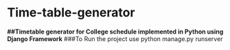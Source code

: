 # Time-table-generator
**##Timetable generator for College schedule implemented in Python using Django Framework**
###To Run the project use
python manage.py runserver
